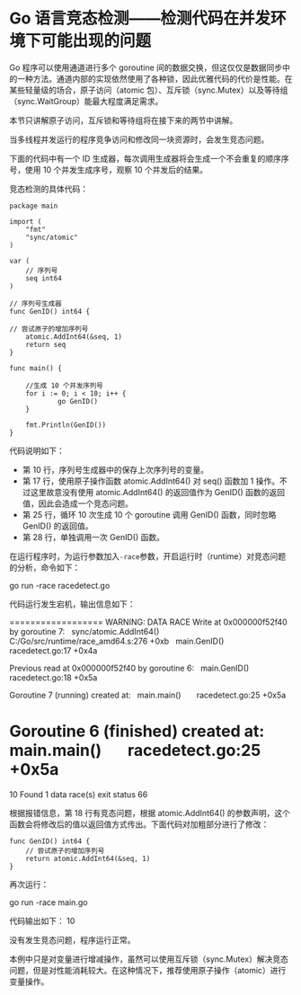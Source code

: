 # Go 语言竞态检测——检测代码在并发环境下可能出现的问题

Go 程序可以使用通道进行多个 goroutine 间的数据交换，但这仅仅是数据同步中的一种方法。通道内部的实现依然使用了各种锁，因此优雅代码的代价是性能。在某些轻量级的场合，原子访问（atomic 包）、互斥锁（sync.Mutex）以及等待组（sync.WaitGroup）能最大程度满足需求。

本节只讲解原子访问，互斥锁和等待组将在接下来的两节中讲解。

当多线程并发运行的程序竞争访问和修改同一块资源时，会发生竞态问题。

下面的代码中有一个 ID 生成器，每次调用生成器将会生成一个不会重复的顺序序号，使用 10 个并发生成序号，观察 10 个并发后的结果。

竞态检测的具体代码：

```
package main

import (
    "fmt"
    "sync/atomic"
)

var (
    // 序列号
    seq int64
)

// 序列号生成器
func GenID() int64 {

// 尝试原子的增加序列号
    atomic.AddInt64(&seq, 1)
    return seq
}

func main() {

    //生成 10 个并发序列号
    for i := 0; i < 10; i++ {
            go GenID()
    }

    fmt.Println(GenID())
}
```

代码说明如下：

*   第 10 行，序列号生成器中的保存上次序列号的变量。
*   第 17 行，使用原子操作函数 atomic.AddInt64() 对 seq() 函数加 1 操作。不过这里故意没有使用 atomic.AddInt64() 的返回值作为 GenID() 函数的返回值，因此会造成一个竞态问题。
*   第 25 行，循环 10 次生成 10 个 goroutine 调用 GenID() 函数，同时忽略 GenID() 的返回值。
*   第 28 行，单独调用一次 GenID() 函数。

在运行程序时，为运行参数加入`-race`参数，开启运行时（runtime）对竞态问题的分析，命令如下：

go run -race racedetect.go

代码运行发生宕机，输出信息如下：

==================
WARNING: DATA RACE
Write at 0x000000f52f40 by goroutine 7:
  sync/atomic.AddInt64()
      C:/Go/src/runtime/race_amd64.s:276 +0xb
  main.GenID()
      racedetect.go:17 +0x4a

Previous read at 0x000000f52f40 by goroutine 6:
  main.GenID()
      racedetect.go:18 +0x5a

Goroutine 7 (running) created at:
  main.main()
      racedetect.go:25 +0x5a

Goroutine 6 (finished) created at:
  main.main()
      racedetect.go:25 +0x5a
==================
10
Found 1 data race(s)
exit status 66

根据报错信息，第 18 行有竞态问题，根据 atomic.AddInt64() 的参数声明，这个函数会将修改后的值以返回值方式传出。下面代码对加粗部分进行了修改：

```
func GenID() int64 {
    // 尝试原子的增加序列号
    return atomic.AddInt64(&seq, 1)
}
```

再次运行：

go run -race main.go

代码输出如下：
10

没有发生竞态问题，程序运行正常。

本例中只是对变量进行增减操作，虽然可以使用互斥锁（sync.Mutex）解决竞态问题，但是对性能消耗较大。在这种情况下，推荐使用原子操作（atomic）进行变量操作。